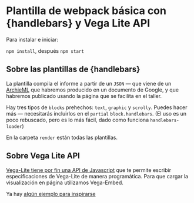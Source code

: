 # Plantilla de webpack básica con {handlebars} y Vega Lite API 
Para instalar e iniciar:

`npm install`, después `npm start`

## Sobre las plantillas de {handlebars}
La plantilla compila el informe a partir de un `JSON` — que viene de un [ArchieML](http://archieml.org/) que habremos producido en un documento de Google, y que habremos publicado usando la página que se facilita en el taller.

Hay tres tipos de `blocks` prehechos: `text`, `graphic` y `scrolly`. Puedes hacer más — necesitarás incluirlos en el `partial` `block.handlebars`. (El uso es un poco rebuscado, pero es lo más fácil, dado como funciona `handlebars-loader`)

En la carpeta `render` están todas las plantillas.

## Sobre Vega Lite API
[Vega-Lite tiene por fin una API de Javascript](https://observablehq.com/@vega/vega-lite-api) que te permite escribir especificaciones de Vega-Lite de manera programática. Para que cargar la visualización en página utilizamos Vega-Embed.

Ya hay [algún ejemplo para inspirarse](https://observablehq.com/collection/@vega/vega-lite-api)